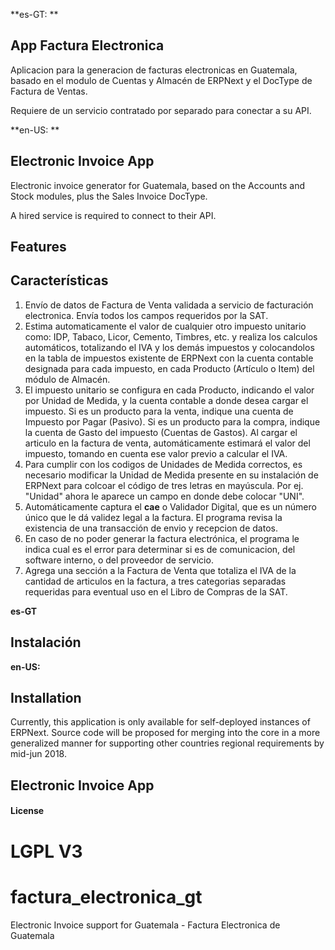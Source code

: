 **es-GT: **
## App Factura Electronica

Aplicacion para la generacion de facturas electronicas en Guatemala, basado en el modulo de Cuentas y Almacén de ERPNext y el DocType de Factura de Ventas.

Requiere de un servicio contratado por separado para conectar a su API.

**en-US: **
## Electronic Invoice App
Electronic invoice generator for Guatemala, based on the Accounts and Stock modules, plus the Sales Invoice DocType.

A hired service is required to connect to their API.

## Features

## Características
1. Envío de datos de Factura de Venta validada a servicio de facturación electronica.  Envía todos los campos requeridos por la SAT.
2.  Estima automaticamente el valor de cualquier otro impuesto unitario como: IDP, Tabaco, Licor, Cemento, Timbres, etc. y realiza los calculos automáticos, totalizando el IVA y los demás impuestos y colocandolos en la tabla de impuestos existente de ERPNext con la cuenta contable designada para cada impuesto, en cada Producto (Artículo o Item) del módulo de Almacén.
3. El impuesto unitario se configura en cada Producto, indicando el valor por Unidad de Medida, y la cuenta contable a donde desea cargar el impuesto. Si es un producto para la venta, indique una cuenta de Impuesto por Pagar (Pasivo).  Si es un producto para la compra, indique la cuenta de Gasto del impuesto (Cuentas de Gastos). Al cargar el articulo en la factura de venta, automáticamente estimará el valor del impuesto, tomando en cuenta ese valor previo a calcular el IVA.
4. Para cumplir con los codigos de Unidades de Medida correctos, es necesario modificar la Unidad de Medida presente en su instalación de ERPNext para colcoar el código de tres letras en mayúscula. Por ej.  "Unidad" ahora le aparece un campo en donde debe colocar "UNI".
5. Automáticamente captura el **cae** o Validador Digital, que es un número único que le dá validez legal a la factura. El programa revisa la existencia de una transacción de envio y recepcion de datos.
6. En caso de no poder generar la factura electrónica, el programa le indica cual es el error para determinar si es de comunicacion, del software interno, o del proveedor de servicio.
7. Agrega una sección a la Factura de Venta que totaliza el IVA de la cantidad de articulos en la factura, a tres categorias separadas requeridas para eventual uso en el Libro de Compras de la SAT.

**es-GT**
## Instalación

**en-US:**
## Installation
Currently, this application is only available for self-deployed instances of ERPNext. Source code will be proposed for merging into the core in a more generalized manner for supporting other countries regional requirements by mid-jun 2018.



## Electronic Invoice App
#### License

LGPL V3
=======

# factura_electronica_gt

Electronic Invoice support for Guatemala - Factura Electronica de Guatemala


